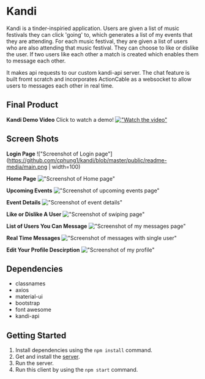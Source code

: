 # Kandi
Kandi is a tinder-inspiried application. Users are given a list of music festivals they can click 'going' to, which generates a list of my events that they are attending. For each music festival, they are given a list of users who are also attending that music festival. They can choose to like or dislike the user. If two users like each other a match is created which enables them to message each other. 

It makes api requests to our custom kandi-api server. The chat feature is built fromt scratch and incorporates ActionCable as a websocket to allow users to messages each other in real time. 

## Final Product 
**Kandi Demo Video**
Click to watch a demo! 
[!["Watch the video"](https://github.com/cphung1/kandi/blob/master/public/readme-media/video-screenshot.png)](https://www.youtube.com/watch?v=xPCxgsX18-o&feature=youtu.be)

## Screen Shots
**Login Page**
!["Screenshot of Login page"](https://github.com/cphung1/kandi/blob/master/public/readme-media/main.png | width=100)

**Home Page**
!["Screenshot of Home page"](https://github.com/cphung1/kandi/blob/master/public/readme-media/main.png)

**Upcoming Events**
!["Screenshot of upcoming events page"](https://github.com/cphung1/kandi/blob/master/public/readme-media/upcoming-events.png)

**Event Details**
!["Screenshot of event details"](https://github.com/cphung1/kandi/blob/master/public/readme-media/event-details.png)

**Like or Dislike A User**
!["Screenshot of swiping page"](https://github.com/cphung1/kandi/blob/master/public/readme-media/swipe.png)

**List of Users You Can Message**
!["Screenshot of my messages page"](https://github.com/cphung1/kandi/blob/master/public/readme-media/my-messages.png)

**Real Time Messages**
!["Screenshot of messages with single user"](https://github.com/cphung1/kandi/blob/master/public/readme-media/messages.png)

**Edit Your Profile Descirption**
!["Screenshot of my profile"](https://github.com/cphung1/kandi/blob/master/public/readme-media/my-profile.png)


## Dependencies 

- classnames
- axios
- material-ui
- bootstrap
- font awesome
- kandi-api

## Getting Started

1. Install dependencies using the `npm install` command.
2. Get and install the [server](https://github.com/cphung1/kandi-api). 
3. Run the server. 
4. Run this client by using the `npm start` command.
